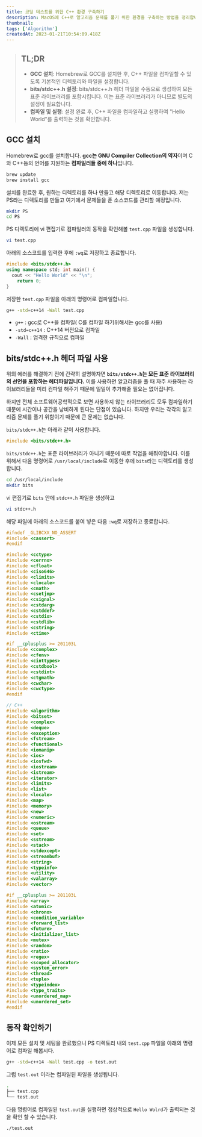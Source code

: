 ```yaml
---
title: 코딩 테스트를 위한 C++ 환경 구축하기
description: MacOS에 C++로 알고리즘 문제를 풀기 위한 환경을 구축하는 방법을 정리합니다.
thumbnail:
tags: ['Algorithm']
createdAt: 2023-01-21T10:54:09.418Z
---
```


> ## TL;DR
>
> - **GCC 설치**: Homebrew로 GCC를 설치한 후, C++ 파일을 컴파일할 수 있도록 기본적인 디렉토리와 파일을 설정합니다.
> - **bits/stdc++.h 설정**: bits/stdc++.h 헤더 파일을 수동으로 생성하여 모든 표준 라이브러리를 포함시킵니다. 이는 표준 라이브러리가 아니므로 별도의 설정이 필요합니다.
> - **컴파일 및 실행**: 설정 완료 후, C++ 파일을 컴파일하고 실행하여 "Hello World"를 출력하는 것을 확인합니다.

## GCC 설치

Homebrew로 gcc를 설치합니다.
**gcc는 GNU Compiler Collection의 약자**이며 C와 C++등의 언어를 지원하는 **컴파일러들 중에 하나**입니다.

```sh
brew update
brew install gcc
```

설치를 완료한 후, 원하는 디렉토리를 하나 만들고 해당 디렉토리로 이동합니다.
저는 PS라는 디렉토리를 만들고 여기에서 문제들을 푼 소스코드를 관리할 예정입니다.

```sh
mkdir PS
cd PS
```

PS 디렉토리에 vi 편집기로 컴파일러의 동작을 확인해볼 `test.cpp` 파일을 생성합니다.

```sh
vi test.cpp
```

아래의 소스코드를 입력한 후에 `:wq`로 저장하고 종료합니다.

```cpp title="test.cpp"
#include <bits/stdc++.h>
using namespace std; int main() {
  cout << "Hello World" << "\n";
    return 0;
}
```

저장한 `test.cpp` 파일을 아래의 명령어로 컴파일합니다.

```sh
g++ -std=c++14 -Wall test.cpp
```

- `g++` : gcc로 C++을 컴파일( C를 컴파일 하기위해서는 gcc를 사용)
- `-std=c++14` : C++14 버전으로 컴파일
- `-Wall` : 엄격한 규칙으로 컴파일

## bits/stdc++.h 헤더 파일 사용

위의 에러를 해결하기 전에 간략히 설명하자면 **`bits/stdc++.h`는 모든 표준 라이브러리의 선언을 포함하는 헤더파일입니다.** 이를 사용하면 알고리즘을 풀 때 자주 사용하는 라이브러리들을 미리 컴파일 해주기 때문에 일일이 추가해줄 필요는 없어집니다.

하지만 전체 소프트웨어공학적으로 보면 사용하지 않는 라이브러리도 모두 컴파일하기 때문에 시간이나 공간을 낭비하게 된다는 단점이 있습니다. 하지만 우리는 각각의 알고리즘 문제를 풀기 위함이기 때문에 큰 문제는 없습니다.

`bits/stdc++.h`는 아래과 같이 사용합니다.

```cpp
#include <bits/stdc++.h>
```

`bits/stdc++.h`는 표준 라이브러리가 아니기 때문에 따로 작업을 해줘야합니다.
이를 위해서 다음 명령어로 `/usr/local/include`로 이동한 후에 `bits`라는 디렉토리를 생성합니다.

```sh
cd /usr/local/include
mkdir bits
```

vi 편집기로 `bits` 안에 `stdc++.h` 파일을 생성하고

```sh
vi stdc++.h
```

해당 파일에 아래의 소스코드를 붙여 넣은 다음 `:wq`로 저장하고 종료합니다.

```cpp title="/usr/local/include/stdc++.h"
#ifndef _GLIBCXX_NO_ASSERT
#include <cassert>
#endif

#include <cctype>
#include <cerrno>
#include <cfloat>
#include <ciso646>
#include <climits>
#include <clocale>
#include <cmath>
#include <csetjmp>
#include <csignal>
#include <cstdarg>
#include <cstddef>
#include <cstdio>
#include <cstdlib>
#include <cstring>
#include <ctime>

#if __cplusplus >= 201103L
#include <ccomplex>
#include <cfenv>
#include <cinttypes>
#include <cstdbool>
#include <cstdint>
#include <ctgmath>
#include <cwchar>
#include <cwctype>
#endif

// C++
#include <algorithm>
#include <bitset>
#include <complex>
#include <deque>
#include <exception>
#include <fstream>
#include <functional>
#include <iomanip>
#include <ios>
#include <iosfwd>
#include <iostream>
#include <istream>
#include <iterator>
#include <limits>
#include <list>
#include <locale>
#include <map>
#include <memory>
#include <new>
#include <numeric>
#include <ostream>
#include <queue>
#include <set>
#include <sstream>
#include <stack>
#include <stdexcept>
#include <streambuf>
#include <string>
#include <typeinfo>
#include <utility>
#include <valarray>
#include <vector>

#if __cplusplus >= 201103L
#include <array>
#include <atomic>
#include <chrono>
#include <condition_variable>
#include <forward_list>
#include <future>
#include <initializer_list>
#include <mutex>
#include <random>
#include <ratio>
#include <regex>
#include <scoped_allocator>
#include <system_error>
#include <thread>
#include <tuple>
#include <typeindex>
#include <type_traits>
#include <unordered_map>
#include <unordered_set>
#endif
```

## 동작 확인하기

이제 모든 설치 및 세팅을 완료했으니 PS 디렉토리 내의 `test.cpp` 파일을 아래의 명령어로 컴파일 해봅시다.

```sh
g++ -std=c++14 -Wall test.cpp -o test.out
```

그럼 `test.out` 이라는 컴파일된 파일을 생성됩니다.

```sh
.
├── test.cpp
└── test.out
```

다음 명령어로 컴파일된 `test.out`을 실행하면 정상적으로 `Hello Wolrd`가 출력되는 것을 확인 할 수 있습니다.

```sh
./test.out
```
